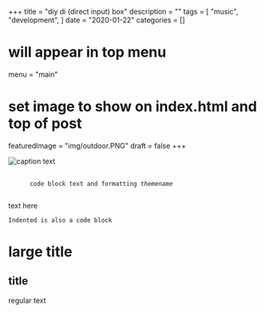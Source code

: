 

+++
title = "diy di (direct input) box"
description = ""
tags = [
    "music",
    "development",
]
date = "2020-01-22"
categories = []
# will appear in top menu
menu = "main"
# set image to show on index.html and top of post
featuredImage = "img/outdoor.PNG"
draft = false
+++

<!-- add image -->
![caption text](/img/waterfall.PNG)

<!-- add code block -->
<pre>
  <code>
      code block text and formatting <em>themename</em>
  </code>
</pre>

text here

<!-- add code block -->
    Indented is also a code block

<!-- different texts -->
# large title
## title
regular text

